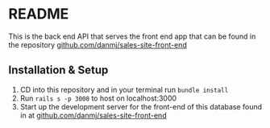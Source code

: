 # README

This is the back end API that serves the front end app that can be found in the repository [github.com/danmj/sales-site-front-end](github.com/danmj/sales-site-front-end)

## Installation & Setup

1. CD into this repository and in your terminal run ```bundle install```
2. Run ```rails s -p 3000``` to host on localhost:3000
3. Start up the development server for the front-end of this database found in at [github.com/danmj/sales-site-front-end](github.com/danmj/sales-site-front-end)
